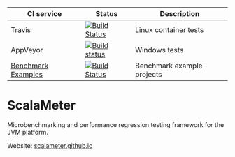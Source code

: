 
CI service | Status | Description
-----------|--------|------------
Travis | [![Build Status](https://travis-ci.org/scalameter/scalameter.png?branch=master)](https://travis-ci.org/scalameter/scalameter) | Linux container tests
AppVeyor | [![Build status](https://ci.appveyor.com/api/projects/status/08hfljfae46wj9hc/branch/master?svg=true)](https://ci.appveyor.com/project/storm-enroute-bot/scalameter/branch/master) | Windows tests
[Benchmark Examples](https://github.com/scalameter/scalameter-examples) | [![Build Status](https://travis-ci.org/scalameter/scalameter-examples.svg?branch=master)](https://travis-ci.org/scalameter/scalameter-examples) | Benchmark example projects


ScalaMeter
==========

Microbenchmarking and performance regression testing framework for the JVM platform.

Website: [scalameter.github.io](http://scalameter.github.io)
